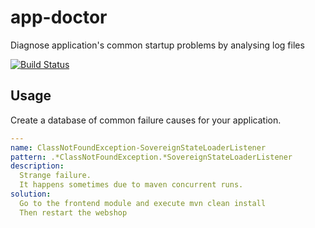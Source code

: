 # app-doctor
Diagnose application's common startup problems by analysing log files

[![Build Status](https://travis-ci.org/josketres/app-doctor.svg)](https://travis-ci.org/josketres/app-doctor)


## Usage

Create a database of common failure causes for your application.
```yaml
---
name: ClassNotFoundException-SovereignStateLoaderListener
pattern: .*ClassNotFoundException.*SovereignStateLoaderListener
description:
  Strange failure.
  It happens sometimes due to maven concurrent runs.
solution:
  Go to the frontend module and execute mvn clean install
  Then restart the webshop
```
